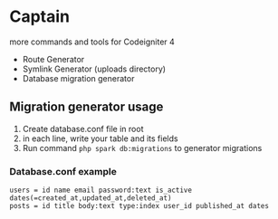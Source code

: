 # Captain

more commands and tools for Codeigniter 4

- Route Generator
- Symlink Generator (uploads directory)
- Database migration generator

## Migration generator usage

1. Create database.conf file in root
2. in each line, write your table and its fields
3. Run command `php spark db:migrations` to generator migrations

### Database.conf example
```
users = id name email password:text is_active dates(=created_at,updated_at,deleted_at)
posts = id title body:text type:index user_id published_at dates
```